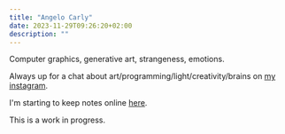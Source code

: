 ```yaml
---
title: "Angelo Carly"
date: 2023-11-29T09:26:20+02:00
description: ""
---
```

Computer graphics, generative art, strangeness, emotions.

Always up for a chat about art/programming/light/creativity/brains on [my instagram](https://www.instagram.com/Dodecatatonic).

I'm starting to keep notes online [here](notes/_index.md).

This is a work in progress.

